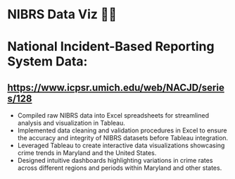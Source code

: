 # NIBRS Data Viz 👮🏾
# National Incident-Based Reporting System Data: 
https://www.icpsr.umich.edu/web/NACJD/series/128
---------

- Compiled raw NIBRS data into Excel spreadsheets for streamlined analysis and visualization in Tableau.
- Implemented data cleaning and validation procedures in Excel to ensure the accuracy and integrity of NIBRS datasets before Tableau integration.
- Leveraged Tableau to create interactive data visualizations showcasing crime trends in Maryland and the United States.
- Designed intuitive dashboards highlighting variations in crime rates across different regions and periods within Maryland and other states.
